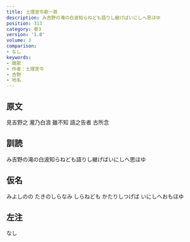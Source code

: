 ```yaml
---
title: 土理宣令歌一首
description: み吉野の滝の白波知らねども語りし継げばいにしへ思ほゆ
position: 313
category: 巻3
version: '1.0'
volume: 3
comparison:
- なし
keywords:
- 雑歌
- 作者：土理宣令
- 吉野
- 地名
---
```


## 原文

見吉野之 瀧乃白浪 雖不知 語之告者 古所念

## 訓読

み吉野の滝の白波知らねども語りし継げばいにしへ思ほゆ

## 仮名

みよしのの たきのしらなみ しらねども かたりしつげば いにしへおもほゆ

## 左注

なし
